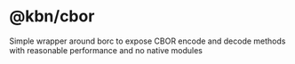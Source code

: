 # @kbn/cbor

Simple wrapper around borc to expose CBOR encode and decode methods with reasonable performance and no native modules